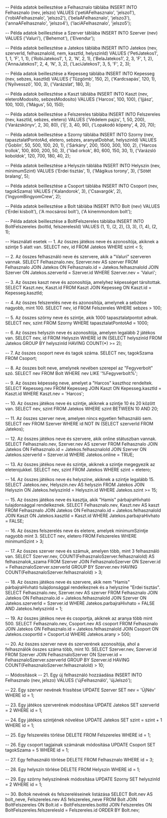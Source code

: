 -- Példa adatok beillesztése a Felhasznalo táblába
INSERT INTO Felhasznalo (nev, jelszo) VALUES
('petiAFelhasznalo', 'jelszo1'),
('robiAFelhasznalo', 'jelszo2'),
('belaAFelhasznalo', 'jelszo3'),
('annaAFelhasznalo', 'jelszo4'),
('laciAFelhasznalo', 'jelszo5');

-- Példa adatok beillesztése a Szerver táblába
INSERT INTO Szerver (nev) VALUES
('Valuri'),
('Behemot'),
('Elvendur');

-- Példa adatok beillesztése a Jatekos táblába
INSERT INTO Jatekos (nev, szerverId, felhasznaloId, nem, kasztId, helyszinId) VALUES
('PetiJatekos1', 1, 1, 'F', 1, 1),
('RobiJatekos1', 1, 2, 'N', 2, 1),
('BelaJatekos1', 2, 3, 'F', 1, 2),
('AnnaJatekos1', 2, 4, 'N', 3, 2),
('LaciJatekos1', 3, 5, 'F', 2, 3);

-- Példa adatok beillesztése a Kepesseg táblába
INSERT INTO Kepesseg (nev, sebzes, kasztId) VALUES
('Tűzgömb', 150, 2),
('Kardcsapás', 120, 1),
('Nyílvessző', 100, 3),
('Varázslat', 180, 3);

-- Példa adatok beillesztése a Kaszt táblába
INSERT INTO Kaszt (nev, eleteroModosito, sebzesModosito) VALUES
('Harcos', 100, 100),
('Ijjász', 100, 100),
('Mágus', 50, 150);

-- Példa adatok beillesztése a Felszereles táblába
INSERT INTO Felszereles (nev, kasztId, sebzes, eletero) VALUES
('Védelem pajzs', 1, 50, 200),
('Varázskönyv', 2, 30, 80),
('Íj', 3, 40, 90),
('Lopakodó köpeny', 4, 20, 70);

-- Példa adatok beillesztése a Szorny táblába
INSERT INTO Szorny (nev, tapasztalatPontotAd, eletero, sebzes, aranyatDobhat, helyszinId) VALUES
('Goblin', 50, 500, 100, 20, 1),
('Sárkány', 200, 1500, 300, 100, 2),
('Harcos trollok', 100, 800, 200, 50, 3),
('Vad orkok', 80, 600, 150, 30, 1),
('Varázsló koboldok', 120, 700, 180, 40, 2);

-- Példa adatok beillesztése a Helyszin táblába
INSERT INTO Helyszin (nev, minimumSzint) VALUES
('Erdei tisztás', 1),
('Mágikus torony', 3),
('Sötét bralang', 5);

-- Példa adatok beillesztése a Csoport táblába
INSERT INTO Csoport (nev, tagokSzama) VALUES
('Kalandorok', 3),
('Csavargók', 2),
('IngyomBingyomCrew', 2);

-- Példa adatok beillesztése a Bolt táblába
INSERT INTO Bolt (nev) VALUES
('Erdei kisbolt'),
('A mocsárosi bolt'),
('A kinemmondom bolt');

-- Példa adatok beillesztése a BoltFelszereles táblába
INSERT INTO BoltFelszereles (boltId, felszerelesId) VALUES
(1, 1),
(2, 2),
(3, 3),
(1, 4),
(2, 1);


-- Használati esetek
-- 1. Az összes játékos neve és azonosítója, akiknek a szintje 5 alatt van.
SELECT nev, id FROM Jatekos WHERE szint < 5;

-- 2. Az összes felhasználó neve és szervere, akik a "Valuri" szerveren vannak.
SELECT Felhasznalo.nev, Szerver.nev AS szerver
FROM Felhasznalo
JOIN Jatekos ON Felhasznalo.id = Jatekos.felhasznaloId
JOIN Szerver ON Jatekos.szerverId = Szerver.id
WHERE Szerver.nev = 'Valuri';

-- 3. Az összes kaszt neve és azonosítója, amelyhez képességet társítottak.
SELECT Kaszt.nev, Kaszt.id
FROM Kaszt
JOIN Kepesseg ON Kaszt.id = Kepesseg.kasztId;

-- 4. Az összes felszerelés neve és azonosítója, amelynek a sebzése nagyobb, mint 100.
SELECT nev, id FROM Felszereles WHERE sebzes > 100;

-- 5. Az összes szörny neve és szintje, akik 1000 tapasztalatpontot adnak.
SELECT nev, szint FROM Szorny WHERE tapasztalatPontotAd = 1000;

-- 6. Az összes helyszín neve és azonosítója, amelyen legalább 2 játékos van.
SELECT nev, id
FROM Helyszin
WHERE id IN (SELECT helyszinId FROM Jatekos GROUP BY helyszinId HAVING COUNT(*) >= 2);

-- 7. Az összes csoport neve és tagok száma.
SELECT nev, tagokSzama FROM Csoport;

-- 8. Az összes bolt neve, amelynek nevében szerepel az "Fegyverbolt" szó.
SELECT nev FROM Bolt WHERE nev LIKE '%Fegyverbolt%';

-- 9. Az összes képesség neve, amelyet a "Harcos" kaszthoz rendeltek.
SELECT Kepesseg.nev
FROM Kepesseg
JOIN Kaszt ON Kepesseg.kasztId = Kaszt.id
WHERE Kaszt.nev = 'Harcos';

-- 10. Az összes játékos neve és szintje, akiknek a szintje 10 és 20 között van.
SELECT nev, szint FROM Jatekos WHERE szint BETWEEN 10 AND 20;

-- 11. Az összes szerver neve, amelyen nincs egyetlen felhasználó sem.
SELECT nev FROM Szerver WHERE id NOT IN (SELECT szerverId FROM Jatekos);

-- 12. Az összes játékos neve és szervere, akik online státuszban vannak.
SELECT Felhasznalo.nev, Szerver.nev AS szerver
FROM Felhasznalo
JOIN Jatekos ON Felhasznalo.id = Jatekos.felhasznaloId
JOIN Szerver ON Jatekos.szerverId = Szerver.id
WHERE Jatekos.online = TRUE;

-- 13. Az összes játékos neve és szintje, akiknek a szintje megegyezik az eleterojukkel.
SELECT nev, szint FROM Jatekos WHERE szint = eletero;

-- 14. Az összes játékos neve és helyszíne, akiknek a szintje legalább 15.
SELECT Jatekos.nev, Helyszin.nev AS helyszin
FROM Jatekos
JOIN Helyszin ON Jatekos.helyszinId = Helyszin.id
WHERE Jatekos.szint >= 15;

-- 15. Az összes játékos neve és kasztja, akik "Hamis" párbajraHívható tulajdonsággal rendelkeznek.
SELECT Felhasznalo.nev, Kaszt.nev AS kaszt
FROM Felhasznalo
JOIN Jatekos ON Felhasznalo.id = Jatekos.felhasznaloId
JOIN Kaszt ON Jatekos.kasztId = Kaszt.id
WHERE Jatekos.parbajraHivhato = FALSE;

-- 16. Az összes felszerelés neve és eletere, amelyek minimumSzintje nagyobb mint 3.
SELECT nev, eletero FROM Felszereles WHERE minimumSzint > 3;

-- 17. Az összes szerver neve és számuk, amelyen több, mint 3 felhasználó van.
SELECT Szerver.nev, COUNT(FelhasznaloSzerver.felhasznaloId) AS felhasznalok_szama
FROM Szerver
JOIN FelhasznaloSzerver ON Szerver.id = FelhasznaloSzerver.szerverId
GROUP BY Szerver.nev
HAVING COUNT(FelhasznaloSzerver.felhasznaloId) > 3;

-- 18. Az összes játékos neve és szervere, akik nem "Hamis" párbajraHívható tulajdonsággal rendelkeznek és a helyszíne "Erdei tisztás".
SELECT Felhasznalo.nev, Szerver.nev AS szerver
FROM Felhasznalo
JOIN Jatekos ON Felhasznalo.id = Jatekos.felhasznaloId
JOIN Szerver ON Jatekos.szerverId = Szerver.id
WHERE Jatekos.parbajraHivhato = FALSE AND Jatekos.helyszinId = 1;

-- 19. Az összes játékos neve és csoportja, akiknek az aranya több mint 500.
SELECT Felhasznalo.nev, Csoport.nev AS csoport
FROM Felhasznalo
JOIN Jatekos ON Felhasznalo.id = Jatekos.felhasznaloId
JOIN Csoport ON Jatekos.csoportId = Csoport.id
WHERE Jatekos.arany > 500;

-- 20. Az összes szerver neve és szerverének azonosítója, ahol a felhasználók összes száma több, mint 10.
SELECT Szerver.nev, Szerver.id
FROM Szerver
JOIN FelhasznaloSzerver ON Szerver.id = FelhasznaloSzerver.szerverId
GROUP BY Szerver.id
HAVING COUNT(FelhasznaloSzerver.felhasznaloId) > 10;

-- Módosítások
-- 21. Egy új felhasználó hozzáadása
INSERT INTO Felhasznalo (nev, jelszo) VALUES ('újFelhasználó', 'újJelszó');

-- 22. Egy szerver nevének frissítése
UPDATE Szerver SET nev = 'ÚjNév' WHERE id = 1;

-- 23. Egy játékos szerverének módosítása
UPDATE Jatekos SET szerverId = 2 WHERE id = 1;

-- 24. Egy játékos szintjének növelése
UPDATE Jatekos SET szint = szint + 1 WHERE id = 1;

-- 25. Egy felszerelés törlése
DELETE FROM Felszereles WHERE id = 1;

-- 26. Egy csoport tagjainak számának módosítása
UPDATE Csoport SET tagokSzama = 5 WHERE id = 1;

-- 27. Egy felhasználó törlése
DELETE FROM Felhasznalo WHERE id = 3;

-- 28. Egy helyszín törlése
DELETE FROM Helyszin WHERE id = 1;

-- 29. Egy szörny helyszínének módosítása
UPDATE Szorny SET helyszinId = 2 WHERE id = 1;

-- 30. Boltok nevének és felszereléseinek listázása
SELECT Bolt.nev AS bolt_neve, Felszereles.nev AS felszereles_neve
FROM Bolt
JOIN BoltFelszereles ON Bolt.id = BoltFelszereles.boltId
JOIN Felszereles ON BoltFelszereles.felszerelesId = Felszereles.id
ORDER BY Bolt.nev;
